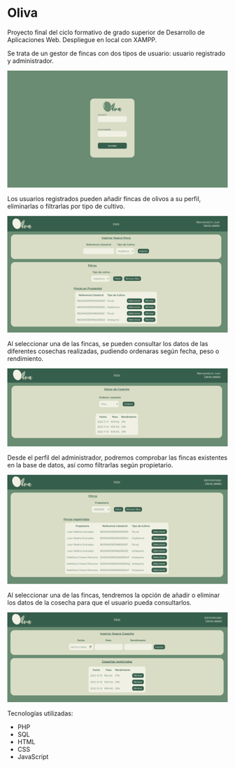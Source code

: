 # Oliva
Proyecto final del ciclo formativo de grado superior de Desarrollo de Aplicaciones Web. Despliegue en local con XAMPP.

Se trata de un gestor de fincas con dos tipos de usuario: usuario registrado y administrador.

<div>
<img src="./img/capturas/01_inicio.png">
</div>

Los usuarios registrados pueden añadir fincas de olivos a su perfil, eliminarlas o filtrarlas por tipo de cultivo.

<div>
<img src="./img/capturas/02_usuario_1.png">
</div>

Al seleccionar una de las fincas, se pueden consultar los datos de las diferentes cosechas realizadas, pudiendo ordenaras según fecha, peso o rendimiento.

<div>
<img src="./img/capturas/03_usuario_2.png">
</div>

Desde el perfil del administrador, podremos comprobar las fincas existentes en la base de datos, así como filtrarlas según propietario.

<div>
<img src="./img/capturas/04_admin_1.png">
</div>

Al seleccionar una de las fincas, tendremos la opción de añadir o eliminar los datos de la cosecha para que el usuario pueda consultarlos.

<div>
<img src="./img/capturas/05_admin_2.png">
</div>

Tecnologías utilizadas:
- PHP
- SQL
- HTML
- CSS
- JavaScript
